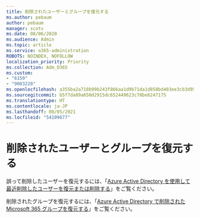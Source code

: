 ```yaml
---
title: 削除されたユーザーとグループを復元する
ms.author: pebaum
author: pebaum
manager: scotv
ms.date: 08/06/2020
ms.audience: Admin
ms.topic: article
ms.service: o365-administration
ROBOTS: NOINDEX, NOFOLLOW
localization_priority: Priority
ms.collection: Adm_O365
ms.custom:
- "6159"
- "9003228"
ms.openlocfilehash: a355ba2a718b99b243f866aa1d9b71da1d858bd403ee3cb3d95e06723eea83ab
ms.sourcegitcommit: b5f7da89a650d2915dc652449623c78be6247175
ms.translationtype: HT
ms.contentlocale: ja-JP
ms.lasthandoff: 08/05/2021
ms.locfileid: "54109677"
---
```

# <a name="restore-deleted-users-and-groups"></a>削除されたユーザーとグループを復元する

誤って削除したユーザーを復元するには、「[Azure Active Directory を使用して最近削除したユーザーを復元または削除する](https://docs.microsoft.com/azure/active-directory/fundamentals/active-directory-users-restore?context=azure/active-directory/users-groups-roles/context/ugr-context)」をご覧ください。

削除されたグループを復元するには、「[Azure Active Directory で削除された Microsoft 365 グループを復元する](https://docs.microsoft.com/azure/active-directory/users-groups-roles/groups-restore-deleted)」をご覧ください。